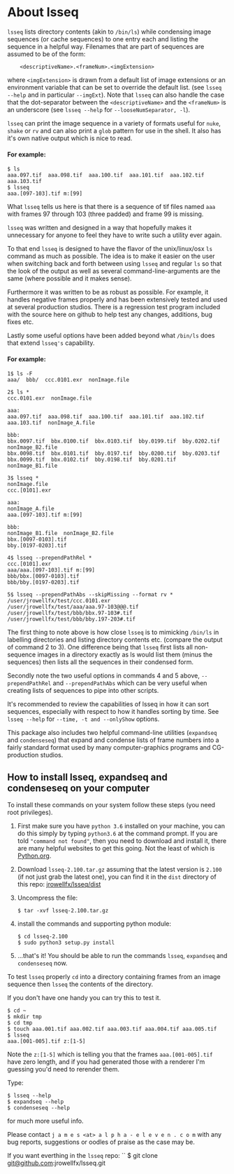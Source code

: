 # About lsseq

`lsseq` lists directory contents (akin to `/bin/ls`) while condensing image
sequences (or cache sequences) to one entry each and listing the sequence in
a helpful way. Filenames that are part of sequences are assumed to be of
the form:

```
    <descriptiveName>.<frameNum>.<imgExtension>
```

where `<imgExtension>` is drawn from a default list of image extensions or an
environment variable that can be set to override the default list. (see
`lsseq --help` and in particular `--imgExt`).
Note that `lsseq` can also handle the case that the dot-separator
between the `<descriptiveName>` and the `<frameNum>` is an underscore
(see `lsseq --help` for `--looseNumSeparator, -l`).

`lsseq` can print the image sequence in a variety of formats useful for `nuke`,
`shake` or `rv` and can also print a `glob` pattern for use in the shell. It also
has it's own native output which is nice to read.

#### For example:

```
$ ls
aaa.097.tif  aaa.098.tif  aaa.100.tif  aaa.101.tif  aaa.102.tif  aaa.103.tif
$ lsseq
aaa.[097-103].tif m:[99]
```

What `lsseq` tells us here is that there is a sequence of tif files named
`aaa` with frames 97 through 103 (three padded) and frame 99 is missing.

`lsseq` was written and designed in a way that hopefully makes it unnecessary
for anyone to feel they have to write such a utility ever again.

To that end `lsseq` is designed to have the flavor of the unix/linux/osx `ls`
command as much as possible. The idea is to make it easier on the user when
switching back and forth between using `lsseq` and regular `ls` so that the
look of the output as well as several command-line-arguments are the same
(where possible and it makes sense).

Furthermore it was written to be as robust as possible. For example, it
handles negative frames properly and has been extensively tested and used at
several production studios. There is a regression test program included with
the source here on github to help test any changes, additions, bug fixes
etc.

Lastly some useful options have been added beyond what `/bin/ls` does that
extend `lsseq's` capability.

#### For example:

```
1$ ls -F
aaa/  bbb/  ccc.0101.exr  nonImage.file

2$ ls *
ccc.0101.exr  nonImage.file

aaa:
aaa.097.tif  aaa.098.tif  aaa.100.tif  aaa.101.tif  aaa.102.tif  aaa.103.tif  nonImage_A.file

bbb:
bbx.0097.tif  bbx.0100.tif  bbx.0103.tif  bby.0199.tif  bby.0202.tif      nonImage_B2.file
bbx.0098.tif  bbx.0101.tif  bby.0197.tif  bby.0200.tif  bby.0203.tif
bbx.0099.tif  bbx.0102.tif  bby.0198.tif  bby.0201.tif  nonImage_B1.file

3$ lsseq *
nonImage.file
ccc.[0101].exr

aaa:
nonImage_A.file
aaa.[097-103].tif m:[99]

bbb:
nonImage_B1.file  nonImage_B2.file
bbx.[0097-0103].tif
bby.[0197-0203].tif

4$ lsseq --prependPathRel *
ccc.[0101].exr
aaa/aaa.[097-103].tif m:[99]
bbb/bbx.[0097-0103].tif
bbb/bby.[0197-0203].tif

5$ lsseq --prependPathAbs --skipMissing --format rv *
/user/jrowellfx/test/ccc.0101.exr
/user/jrowellfx/test/aaa/aaa.97-103@@@.tif
/user/jrowellfx/test/bbb/bbx.97-103#.tif
/user/jrowellfx/test/bbb/bby.197-203#.tif
```

The first thing to note above is how close `lsseq` is to mimicking `/bin/ls` in
labelling directories and listing directory contents etc. (compare the
output of command 2 to 3). One difference being that `lsseq` first lists all
non-sequence images in a directory exactly as ls would list them (minus the
sequences) then lists all the sequences in their condensed form.

Secondly note the two useful options in commands 4 and 5 above,
`--prependPathRel` and `--prependPathAbs` which can be very useful when creating
lists of sequences to pipe into other scripts.

It's recommended to review the capabilities of lsseq in how it can sort
sequences, especially with respect to how it handles sorting by time. See
`lsseq --help` for `--time, -t and --onlyShow` options.

This package also includes two helpful command-line utilities (`expandseq` and `condenseseq`) that
expand and condense lists of frame numbers into a fairly standard format
used by many computer-graphics programs and CG-production studios.

## How to install lsseq, expandseq and condenseseq on your computer

To install these commands on your system follow these steps (you need root
privileges).

1)  First make sure you have `python 3.6` installed on your machine, you can do
    this simply by typing `python3.6` at the command prompt. If you are told
    `"command not found"`, then you need to download and install it, there are
    many helpful websites to get this going. Not the least of which is [Python.org](https://www.python.org/).

2)  Download `lsseq-2.100.tar.gz` assuming that the latest version is `2.100` (if
    not just grab the latest one), you can find it in the `dist` directory of this
    repo: [jrowellfx/lsseq/dist](dist)

3)  Uncompress the file:
    ```
    $ tar -xvf lsseq-2.100.tar.gz
    ```
4)  install the commands and supporting python module:
    ```
    $ cd lsseq-2.100
    $ sudo python3 setup.py install
    ```

5)  ...that's it! You should be able to run the commands `lsseq`, `expandseq`
    and `condenseseq` now.

To test `lsseq` properly `cd` into a directory containing frames from an image
sequence then `lsseq` the contents of the directory.

If you don't have one handy you can try this to test it.
```
$ cd ~
$ mkdir tmp
$ cd tmp
$ touch aaa.001.tif aaa.002.tif aaa.003.tif aaa.004.tif aaa.005.tif
$ lsseq
aaa.[001-005].tif z:[1-5]
```
Note the `z:[1-5]` which is telling you that the frames `aaa.[001-005].tif`
have zero length, and if you had generated those with a renderer I'm
guessing you'd need to rerender them.

Type:
```
$ lsseq --help
$ expandseq --help
$ condenseseq --help
```
for much more useful info.

Please contact `j a m e s <at> a l p h a - e l e v e n . c o m` with any bug
reports, suggestions or oodles of praise as the case may be.

If you want everthing in the `lsseq` repo:
``
$ git clone git@github.com:jrowellfx/lsseq.git
```

